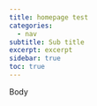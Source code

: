 ```yaml
---
title: homepage test
categories:
  - nav
subtitle: Sub title
excerpt: excerpt
sidebar: true
toc: true
---
```


Body
